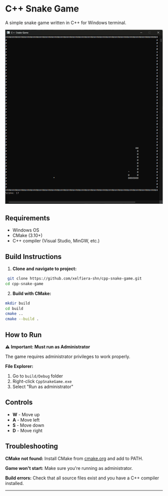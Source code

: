 # C++ Snake Game

A simple snake game written in C++ for Windows terminal.

![Gameplay](gameplay.gif)

## Requirements

- Windows OS
- CMake (3.10+)
- C++ compiler (Visual Studio, MinGW, etc.)

## Build Instructions

1. **Clone and navigate to project:**
```bash
 git clone https://github.com/xelfiera-shn/cpp-snake-game.git
cd cpp-snake-game
```

2. **Build with CMake:**
```bash
mkdir build
cd build
cmake ..
cmake --build .
```

## How to Run

⚠️ **Important: Must run as Administrator**

The game requires administrator privileges to work properly.

**File Explorer:**
1. Go to `build/Debug` folder
2. Right-click `CppSnakeGame.exe`
3. Select "Run as administrator"

## Controls

- **W** - Move up
- **A** - Move left
- **S** - Move down
- **D** - Move right

## Troubleshooting

**CMake not found:** Install CMake from [cmake.org](https://cmake.org/download/) and add to PATH.

**Game won't start:** Make sure you're running as administrator.

**Build errors:** Check that all source files exist and you have a C++ compiler installed.

---
